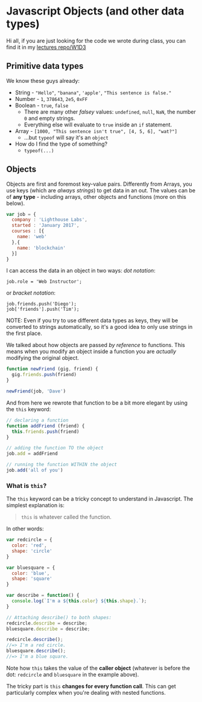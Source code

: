 # Javascript Objects (and other data types)

Hi all, if you are just looking for the code we wrote
during class, you can find it in my [lectures repo/W1D3](https://github.com/jugonzal/lectures/blob/master/w1d3-js-objects/code.js)

## Primitive data types

We know these guys already:

* String - `"Hello"`, `"banana"`, `'apple'`, `"This sentence is false."`
* Number - `1`, `378643`, `2e5`, `0xFF`
* Boolean - `true`, `false`
  * There are many other _falsey_ values: `undefined`, `null`, `NaN`, the number `0` and empty strings.
  * Everything else will evaluate to `true` inside an `if` statement.
* Array - `[1000, "This sentence isn't true", [4, 5, 6], "wat?"]`
  * ...but `typeof` will say it's an `object`
* How do I find the type of something?
  * `typeof(...)`

## Objects

Objects are first and foremost key-value pairs. Differently from Arrays, you use keys (which are _always strings_) to get data in an out. The values can be of **any type** - including arrays, other objects and functions (more on this below).

```javascript
var job = {
  company : 'Lighthouse Labs', 
  started : 'January 2017',
  courses : [{
    name: 'web'
  },{
    name: 'blockchain'
  }]
}
```

I can access the data in an object in two ways: _dot notation_:

```
job.role = 'Web Instructor';
```

or _bracket notation_:

```
job.friends.push('Diego');
job['friends'].push('Tim');
```

NOTE: Even if you try to use different data types as keys, they will be converted to strings automatically, so it's a good idea to only use strings in the first place.

We talked about how objects are passed _by reference_ to functions.  This means when you modify an object inside a function you are *actually* modifying the original object.

```javascript
function newFriend (gig, friend) {
  gig.friends.push(friend)
}

newFriend(job, 'Dave')
```

And from here we rewrote that function to be a bit more elegant by using the `this` keyword:

```javascript
// declaring a function
function addFriend (friend) {
  this.friends.push(friend)
}

// adding the function TO the object
job.add = addFriend 

// running the function WITHIN the object
job.add('all of you')
```

### What is `this`?

The `this` keyword can be a tricky concept to understand in Javascript. The simplest explanation is:

> `this` is whatever called the function.

In other words:
```js
var redcircle = {
  color: 'red',
  shape: 'circle'
}

var bluesquare = {
  color: 'blue',
  shape: 'square'
}

var describe = function() {
  console.log(`I'm a ${this.color} ${this.shape}.`);
}

// Attaching describe() to both shapes:
redcircle.describe = describe;
bluesquare.describe = describe;

redcircle.describe();
//=> I'm a red circle.
bluesquare.describe();
//=> I'm a blue square.
```

Note how `this` takes the value of the **caller object** (whatever is before the dot: `redcircle` and `bluesquare` in the example above).

The tricky part is `this` **changes for every function call**. This can get particularly complex when you're dealing with nested functions.

